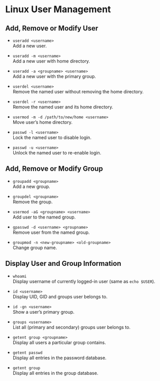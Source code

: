 # Linux User Management

## Add, Remove or Modify User
- `useradd <username>`  
  Add a new user.

- `useradd -m <username>`  
  Add a new user with home directory.

- `useradd -a <groupname> <username>`  
  Add a new user with the primary group.

- `userdel <username>`  
  Remove the named user without removing the home directory.

- `userdel -r <username>`  
  Remove the named user and its home directory.

- `usermod -m -d /path/to/new/home <username>`  
  Move user’s home directory.

- `passwd -l <username>`  
  Lock the named user to disable login.

- `passwd -u <username>`  
  Unlock the named user to re-enable login.

## Add, Remove or Modify Group
- `groupadd <groupname>`  
  Add a new group.

- `groupdel <groupname>`  
  Remove the group.

- `usermod -aG <groupname> <username>`  
  Add user to the named group.

- `gpasswd -d <username> <groupname>`  
  Remove user from the named group.

- `groupmod -n <new-groupname> <old-groupname>`  
  Change group name.

## Display User and Group Information
- `whoami`  
  Display username of currently logged-in user (same as `echo $USER`).

- `id <username>`  
  Display UID, GID and groups user belongs to.

- `id -gn <username>`  
  Show a user’s primary group.

- `groups <username>`  
  List all (primary and secondary) groups user belongs to.

- `getent group <groupname>`  
  Display all users a particular group contains.

- `getent passwd`  
  Display all entries in the password database.

- `getent group`  
  Display all entries in the group database.
